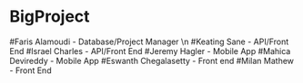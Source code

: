 # BigProject

#Faris Alamoudi - Database/Project Manager \n
#Keating Sane - API/Front End
#Israel Charles - API/Front End
#Jeremy Hagler - Mobile App
#Mahica Devireddy - Mobile App
#Eswanth Chegalasetty - Front end
#Milan Mathew - Front End
